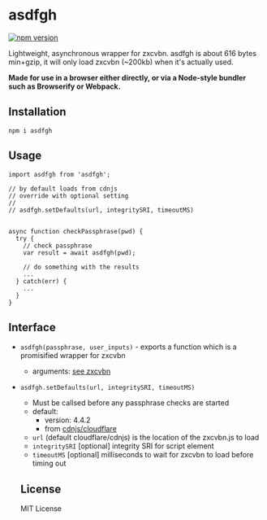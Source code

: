# asdfgh

[![npm version](https://badge.fury.io/js/asdfgh.svg)](https://badge.fury.io/js/asdfgh)

Lightweight, asynchronous wrapper for zxcvbn.  asdfgh is about 616 bytes min+gzip, it will only load zxcvbn (~200kb) when it's actually used.

**Made for use in a browser either directly, or via a Node-style bundler such as Browserify or Webpack.**

## Installation

```
npm i asdfgh
```

## Usage

```
import asdfgh from 'asdfgh';

// by default loads from cdnjs
// override with optional setting
//
// asdfgh.setDefaults(url, integritySRI, timeoutMS)


async function checkPassphrase(pwd) {
  try {
    // check passphrase
    var result = await asdfgh(pwd);

    // do something with the results
    ...
  } catch(err) {
    ...
  }
}

```

## Interface

* `asdfgh(passphrase, user_inputs)` - exports a function which is a promisified wrapper for zxcvbn
  * arguments: [see zxcvbn](https://github.com/dropbox/zxcvbn)
* `asdfgh.setDefaults(url, integritySRI, timeoutMS)`
  * Must be callsed before any passphrase checks are started
  * default:
    * version: 4.4.2
    * from [cdnjs/cloudflare](https://cdnjs.com/libraries/zxcvbn)
  * `url` (default cloudflare/cdnjs) is the location of the zxcvbn.js to load
  * `integritySRI` [optional] integrity SRI for script element
  * `timeoutMS` [optional] milliseconds to wait for zxcvbn to load before timing out


  ## License

  MIT License
